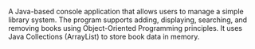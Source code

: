 A Java-based console application that allows users to manage a simple library system. The program supports adding, displaying, searching, and removing books using Object-Oriented Programming principles. It uses Java Collections (ArrayList) to store book data in memory.
